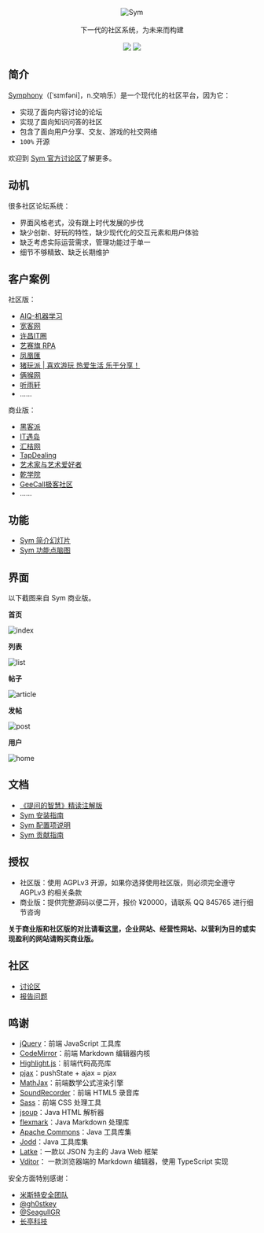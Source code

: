 <p align = "center">
<img alt="Sym" src="https://user-images.githubusercontent.com/873584/52320309-9555a100-2a09-11e9-9252-f04dc47b0a31.png">
<br><br>
下一代的社区系统，为未来而构建
<br><br>
<a title="Build Status" target="_blank" href="https://travis-ci.org/b3log/symphony"><img src="https://img.shields.io/travis/b3log/symphony.svg?style=flat-square"></a>
<a title="Downloads" target="_blank" href="https://github.com/b3log/symphony/releases"><img src="https://img.shields.io/github/downloads/b3log/symphony/total.svg?style=flat-square"></a>
</p>

## 简介

[Symphony](https://sym.b3log.org)（[ˈsɪmfəni]，n.交响乐）是一个现代化的社区平台，因为它：

* 实现了面向内容讨论的论坛
* 实现了面向知识问答的社区
* 包含了面向用户分享、交友、游戏的社交网络
* `100%` 开源

欢迎到 [Sym 官方讨论区](https://hacpai.com/tag/sym)了解更多。

## 动机

很多社区论坛系统：

* 界面风格老式，没有跟上时代发展的步伐
* 缺少创新、好玩的特性，缺少现代化的交互元素和用户体验
* 缺乏考虑实际运营需求，管理功能过于单一
* 细节不够精致、缺乏长期维护 

## 客户案例

社区版：

* [AIQ-机器学习](http://www.6aiq.com)
* [宽客网](http://www.cnq.net)
* [许昌IT圈](http://www.xcitq.com)
* [艺赛旗 RPA](http://support.i-search.com.cn)
* [凤凰匯](https://www.fengd.com)
* [猪玩派 | 喜欢游玩  热爱生活  乐于分享！](http://pigplay.net)
* [俩猴网](http://www.xfx77.cn)
* [听雨轩](http://nucode.cn)
* ......

商业版：

* [黑客派](https://hacpai.com)
* [IT遇岛](https://www.ityudao.com)
* [汇桔网](https://bbs.wtoip.com)
* [TapDealing](http://www.tapdealing.com)
* [艺术家与艺术爱好者](http://www.dizmix.com)
* [乾学院](http://c.raqsoft.com.cn)
* [GeeCall极客社区](http://geecall.com)
* ......

## 功能

* [Sym 简介幻灯片](https://sym.b3log.org/syme-intro.pptx)
* [Sym 功能点脑图](http://naotu.baidu.com/file/cd31354ac9abc047569c73c560a5a913?token=b9750ae13f39ef9a)

## 界面

以下截图来自 Sym 商业版。

**首页**

![index](https://user-images.githubusercontent.com/873584/52256097-629ba200-2950-11e9-9242-bd515aec2906.png)

**列表**

![list](https://user-images.githubusercontent.com/873584/52256098-629ba200-2950-11e9-8641-3122e59db229.png)

**帖子**

![article](https://user-images.githubusercontent.com/873584/52264908-b799e100-296d-11e9-81e7-ed5e3e2c101a.png)

**发帖**

![post](https://user-images.githubusercontent.com/873584/52256100-63343880-2950-11e9-9bba-38bf9c8bc8f2.png)

**用户**

![home](https://user-images.githubusercontent.com/873584/52256096-629ba200-2950-11e9-87de-31d3e235578d.png)

## 文档

* [《提问的智慧》精读注解版](https://hacpai.com/article/1536377163156)
* [Sym 安装指南](https://hacpai.com/article/1486188905847)
* [Sym 配置项说明](https://hacpai.com/article/1524715380797)
* [Sym 贡献指南](https://github.com/b3log/symphony/blob/master/CONTRIBUTING.md)

## 授权

* 社区版：使用 AGPLv3 开源，如果你选择使用社区版，则必须完全遵守 AGPLv3 的相关条款
* 商业版：提供完整源码以便二开，报价 ¥20000，请联系 QQ 845765 进行细节咨询

**关于商业版和社区版的对比请看[这里](https://hacpai.com/article/1500543226433)，企业网站、经营性网站、以营利为目的或实现盈利的网站请购买商业版。**

## 社区

* [讨论区](https://hacpai.com/tag/sym)
* [报告问题](https://github.com/b3log/symphony/issues/new/choose)

## 鸣谢

* [jQuery](https://github.com/jquery/jquery)：前端 JavaScript 工具库
* [CodeMirror](https://github.com/codemirror/CodeMirror)：前端 Markdown 编辑器内核
* [Highlight.js](https://github.com/isagalaev/highlight.js)：前端代码高亮库
* [pjax](https://github.com/defunkt/jquery-pjax)：pushState + ajax = pjax
* [MathJax](https://github.com/mathjax/MathJax)：前端数学公式渲染引擎
* [SoundRecorder](https://github.com/rderveloy/JavaScript-Sound-Recorder)：前端 HTML5 录音库
* [Sass](http://sass-lang.com)：前端 CSS 处理工具
* [jsoup](https://github.com/jhy/jsoup)：Java HTML 解析器
* [flexmark](https://github.com/vsch/flexmark-java)：Java Markdown 处理库
* [Apache Commons](http://commons.apache.org)：Java 工具库集
* [Jodd](https://github.com/oblac/jodd)：Java 工具库集
* [Latke](https://github.com/b3log/latke)：一款以 JSON 为主的 Java Web 框架
* [Vditor](https://github.com/b3log/vditor)： 一款浏览器端的 Markdown 编辑器，使用 TypeScript 实现

安全方面特别感谢：

* [米斯特安全团队](http://www.hi-ourlife.com)
* [@gh0stkey](https://github.com/gh0stkey)
* [@SeagullGR](https://github.com/SeagullGR)
* [长亭科技](https://www.chaitin.cn)
